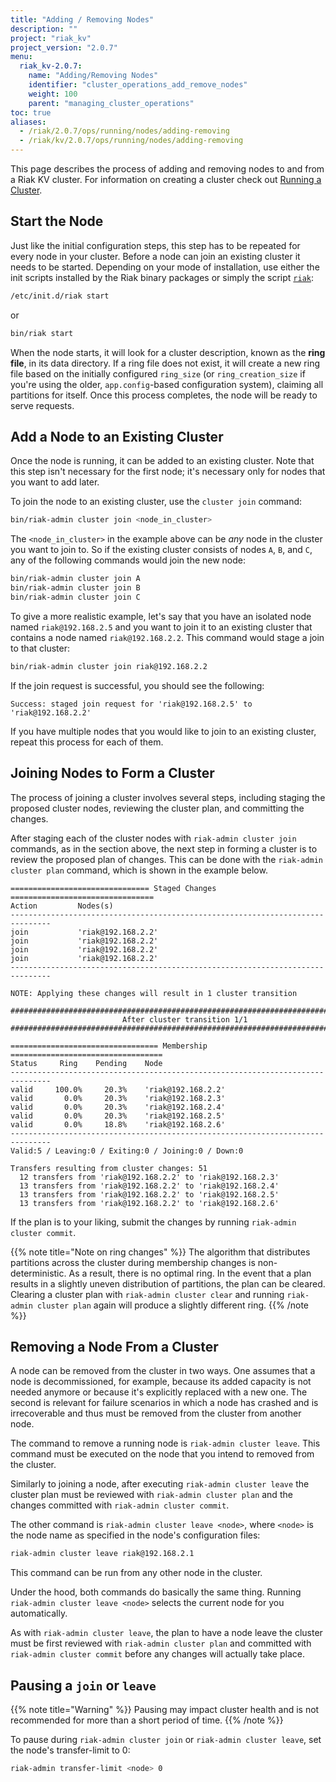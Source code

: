 ```yaml
---
title: "Adding / Removing Nodes"
description: ""
project: "riak_kv"
project_version: "2.0.7"
menu:
  riak_kv-2.0.7:
    name: "Adding/Removing Nodes"
    identifier: "cluster_operations_add_remove_nodes"
    weight: 100
    parent: "managing_cluster_operations"
toc: true
aliases:
  - /riak/2.0.7/ops/running/nodes/adding-removing
  - /riak/kv/2.0.7/ops/running/nodes/adding-removing
---
```


[use running cluster]: {{<baseurl>}}riak/kv/2.0.7/using/running-a-cluster

This page describes the process of adding and removing nodes to and from
a Riak KV cluster. For information on creating a cluster check out [Running a Cluster][use running cluster].

## Start the Node

Just like the initial configuration steps, this step has to be repeated
for every node in your cluster. Before a node can join an existing
cluster it needs to be started. Depending on your mode of installation,
use either the init scripts installed by the Riak binary packages or
simply the script [`riak`]({{<baseurl>}}riak/kv/2.0.7/using/admin/riak-cli/):

```bash
/etc/init.d/riak start
```

or

```bash
bin/riak start
```

When the node starts, it will look for a cluster description, known as
the **ring file**, in its data directory. If a ring file does not exist,
it will create a new ring file based on the initially configured
`ring_size` (or `ring_creation_size` if you're using the older,
`app.config`-based configuration system), claiming all partitions for
itself. Once this process completes, the node will be ready to serve
requests.

## Add a Node to an Existing Cluster

Once the node is running, it can be added to an existing cluster. Note
that this step isn't necessary for the first node; it's necessary only
for nodes that you want to add later.

To join the node to an existing cluster, use the `cluster join` command:

```bash
bin/riak-admin cluster join <node_in_cluster>
```

The `<node_in_cluster>` in the example above can be _any_ node in the
cluster you want to join to. So if the existing cluster consists of
nodes `A`, `B`, and `C`, any of the following commands would join the
new node:

```bash
bin/riak-admin cluster join A
bin/riak-admin cluster join B
bin/riak-admin cluster join C
```

To give a more realistic example, let's say that you have an isolated
node named `riak@192.168.2.5` and you want to join it to an existing
cluster that contains a node named `riak@192.168.2.2`. This command
would stage a join to that cluster:

```bash
bin/riak-admin cluster join riak@192.168.2.2
```

If the join request is successful, you should see the following:

```
Success: staged join request for 'riak@192.168.2.5' to 'riak@192.168.2.2'
```

If you have multiple nodes that you would like to join to an existing
cluster, repeat this process for each of them.

## Joining Nodes to Form a Cluster

The process of joining a cluster involves several steps, including
staging the proposed cluster nodes, reviewing the cluster plan, and
committing the changes.

After staging each of the cluster nodes with `riak-admin cluster join`
commands, as in the section above, the next step in forming a cluster is
to review the proposed plan of changes. This can be done with the
`riak-admin cluster plan` command, which is shown in the example below.

```
=============================== Staged Changes ================================
Action         Nodes(s)
-------------------------------------------------------------------------------
join           'riak@192.168.2.2'
join           'riak@192.168.2.2'
join           'riak@192.168.2.2'
join           'riak@192.168.2.2'
-------------------------------------------------------------------------------

NOTE: Applying these changes will result in 1 cluster transition

###############################################################################
                         After cluster transition 1/1
###############################################################################

================================= Membership ==================================
Status     Ring    Pending    Node
-------------------------------------------------------------------------------
valid     100.0%     20.3%    'riak@192.168.2.2'
valid       0.0%     20.3%    'riak@192.168.2.3'
valid       0.0%     20.3%    'riak@192.168.2.4'
valid       0.0%     20.3%    'riak@192.168.2.5'
valid       0.0%     18.8%    'riak@192.168.2.6'
-------------------------------------------------------------------------------
Valid:5 / Leaving:0 / Exiting:0 / Joining:0 / Down:0

Transfers resulting from cluster changes: 51
  12 transfers from 'riak@192.168.2.2' to 'riak@192.168.2.3'
  13 transfers from 'riak@192.168.2.2' to 'riak@192.168.2.4'
  13 transfers from 'riak@192.168.2.2' to 'riak@192.168.2.5'
  13 transfers from 'riak@192.168.2.2' to 'riak@192.168.2.6'
```

If the plan is to your liking, submit the changes by running `riak-admin
cluster commit`.

{{% note title="Note on ring changes" %}}
The algorithm that distributes partitions across the cluster during membership
changes is non-deterministic. As a result, there is no optimal ring. In the
event that a plan results in a slightly uneven distribution of partitions, the
plan can be cleared. Clearing a cluster plan with `riak-admin cluster clear`
and running `riak-admin cluster plan` again will produce a slightly different
ring.
{{% /note %}}

## Removing a Node From a Cluster

A node can be removed from the cluster in two ways. One assumes that a
node is decommissioned, for example, because its added capacity is not
needed anymore or because it's explicitly replaced with a new one. The
second is relevant for failure scenarios in which a node has crashed and
is irrecoverable and thus must be removed from the cluster from another
node.

The command to remove a running node is `riak-admin cluster leave`. This
command must be executed on the node that you intend to removed from the
cluster.

Similarly to joining a node, after executing `riak-admin cluster leave`
the cluster plan must be reviewed with `riak-admin cluster plan` and
the changes committed with `riak-admin cluster commit`.

The other command is `riak-admin cluster leave <node>`, where `<node>`
is the node name as specified in the node's configuration files:

```bash
riak-admin cluster leave riak@192.168.2.1
```

This command can be run from any other node in the cluster.

Under the hood, both commands do basically the same thing. Running
`riak-admin cluster leave <node>` selects the current node for you
automatically.

As with `riak-admin cluster leave`, the plan to have a node leave the
cluster must be first reviewed with `riak-admin cluster plan` and
committed with `riak-admin cluster commit` before any changes will
actually take place.

## Pausing a `join` or `leave`

{{% note title="Warning" %}}
Pausing may impact cluster health and is not recommended for more than a short period of time.
{{% /note %}}

To pause during `riak-admin cluster join` or `riak-admin cluster leave`, set the node's transfer-limit to 0:

```bash
riak-admin transfer-limit <node> 0
```
